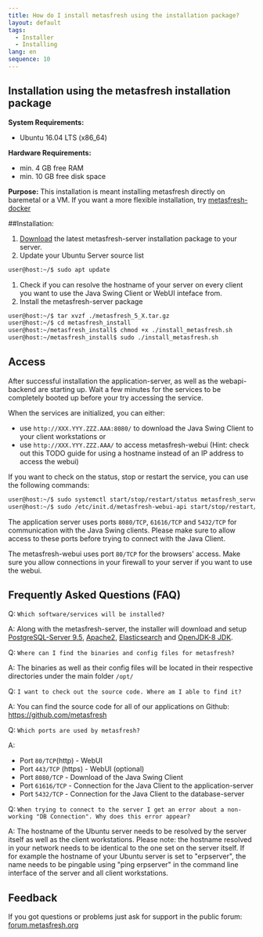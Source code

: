 ```yaml
---
title: How do I install metasfresh using the installation package?
layout: default
tags:
  - Installer
  - Installing
lang: en
sequence: 10
---
```


## Installation using the metasfresh installation package

**System Requirements:**
* Ubuntu 16.04 LTS (x86_64)

**Hardware Requirements:**
* min. 4 GB free RAM
* min. 10 GB free disk space

**Purpose:**
This installation is meant installing metasfresh directly on baremetal or a VM.
If you want a more flexible installation, try [metasfresh-docker](How_do_I_setup_the_metasfresh_stack_using_Docker)

##Installation:
1. [Download](http://metasfresh.com/download/) the latest metasfresh-server installation package to your server.
1. Update your Ubuntu Server source list
```bash
user@host:~/$ sudo apt update
```
1. Check if you can resolve the hostname of your server on every client you want to use the Java Swing Client or WebUI inteface from.
1. Install the metasfresh-server package

```bash
user@host:~/$ tar xvzf ./metasfresh_5_X.tar.gz
user@host:~/$ cd metasfresh_install
user@host:~/metasfresh_install$ chmod +x ./install_metasfresh.sh
user@host:~/metasfresh_install$ sudo ./install_metasfresh.sh
```

## Access

After successful installation the application-server, as well as the webapi-backend are starting up. Wait a few minutes for the services to be completely booted up before your try accessing the service.

When the services are initialized, you can either:
* use `http://XXX.YYY.ZZZ.AAA:8080/` to download the Java Swing Client to your client workstations
or
* use `http://XXX.YYY.ZZZ.AAA/` to access metasfresh-webui (Hint: check out this TODO guide for using a hostname instead of an IP address to access the webui)

If you want to check on the status, stop or restart the service, you can use the following commands:
```bash
user@host:~/$ sudo systemctl start/stop/restart/status metasfresh_server.service
user@host:~/$ sudo /etc/init.d/metasfresh-webui-api start/stop/restart/status
```

The application server uses ports `8080/TCP`, `61616/TCP` and `5432/TCP` for communication with the Java Swing clients. Please make sure to allow access to these ports before trying to connect with the Java Client.

The metasfresh-webui uses port `80/TCP` for the browsers' access. Make sure you allow connections in your firewall to your server if you want to use the webui.

## Frequently Asked Questions (FAQ)
Q: `Which software/services will be installed?`

A: Along with the metasfresh-server, the installer will download and setup [PostgreSQL-Server 9.5](https://www.postgresql.org/), [Apache2](https://httpd.apache.org/), [Elasticsearch](https://www.elastic.co/) and [OpenJDK-8 JDK](http://openjdk.java.net/projects/jdk8/).

Q: `Where can I find the binaries and config files for metasfresh?`

A: The binaries as well as their config files will be located in their respective directories under the main folder `/opt/`

Q: `I want to check out the source code. Where am I able to find it?`

A: You can find the source code for all of our applications on Github: https://github.com/metasfresh

Q: `Which ports are used by metasfresh?`

A:
* Port `80/TCP`(http) - WebUI
* Port `443/TCP` (https) - WebUI (optional)
* Port `8080/TCP` - Download of the Java Swing Client
* Port `61616/TCP` - Connection for the Java Client to the application-server
* Port `5432/TCP` - Connection for the Java Client to the database-server

Q: `When trying to connect to the server I get an error about a non-working "DB Connection". Why does this error appear?`

A: The hostname of the Ubuntu server needs to be resolved by the server itself as well as the client workstations.
Please note: the hostname resolved in your network needs to be identical to the one set on the server itself.
If for example the hostname of your Ubuntu server is set to "erpserver", the name needs to be pingable using "ping erpserver" in the command line interface of the server and all client workstations.


## Feedback

If you got questions or problems just ask for support in the public forum: [forum.metasfresh.org](http://forum.metasfresh.org)
